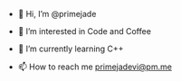 - 👋 Hi, I’m @primejade
- 👀 I’m interested in Code and Coffee
- 🌱 I’m currently learning C++

- 📫 How to reach me primejadevi@pm.me

<!---
primejade/primejade is a ✨ special ✨ repository because its `README.md` (this file) appears on your GitHub profile.
You can click the Preview link to take a look at your changes.
--->

